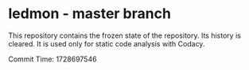 # ledmon - master branch

This repository contains the frozen state of the repository.
Its history is cleared. It is used only for static code
analysis with Codacy.

Commit Time: 1728697546